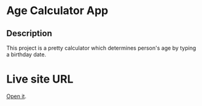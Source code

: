 # Age Calculator App

## Description

This project is a pretty calculator which determines person's age by typing a birthday date.

# Live site URL
[Open it](https://styn1s.github.io/Age-Calculator-App/).
